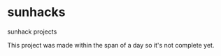 # sunhacks
sunhack projects

This project was made within the span of a day so it's not complete yet.
